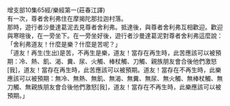 增支部10集65經/樂經第一(莊春江譯)  
有一次，尊者舍利弗住在摩揭陀那拉迦村落。  
那時，遊行者沙曼達葛泥去見尊者舍利弗。抵達後，與尊者舍利弗互相歡迎。歡迎與寒暄後，在一旁坐下。在一旁坐好後，遊行者沙曼達葛泥對尊者舍利弗這麼說：  
「舍利弗道友！什麼是樂？什麼是苦呢？」  
「道友！再生(生出)是苦，不再生是樂，道友！當存在再生時，此苦應該可以被預期：冷、熱、飢、渴、糞、尿、火觸、棒杖觸、刀觸、親族朋友會合後他們激怒[我]，道友！當存在再生時，此苦應該可以被預期。道友！當存在不再生時，此樂應該可以被預期：無冷、無熱、無飢、無渴、無糞、無尿、無火觸、無棒杖觸、無刀觸、無親族朋友會合後他們激怒[我]，道友！當存在不再生時，此樂應該可以被預期。」  
  
  
